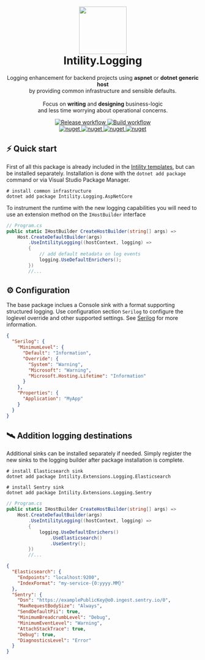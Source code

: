 <h1 align="center">
  <img src="https://avatars.githubusercontent.com/u/35199565" width="124px"/><br/>
  Intility.Logging
</h1>

<p align="center">Logging enhancement for backend projects using <b>aspnet</b> or <b>dotnet generic host</b><br/> by providing common infrastructure and sensible defaults.<br/><br/>Focus on <b>writing</b> and <b>designing</b> business-logic <br />and less time worrying about operational concerns.</p>

<p align="center">
<a href="https://github.com/Intility/Intility.Logging/actions">
    <img alt="Release workflow" src="https://github.com/Intility/Intility.Logging/actions/workflows/release.yaml/badge.svg" style="max-width:100%;">
</a>

<a href="https://github.com/Intility/Intility.Logging/actions">
    <img alt="Build workflow" src="https://github.com/Intility/Intility.Logging/actions/workflows/build.yaml/badge.svg" style="max-width:100%;">
</a>

<br />

<a href="https://www.nuget.org/packages/Intility.Logging.AspNetCore/">
    <img alt="nuget" src="https://img.shields.io/nuget/v/Intility.Logging.AspNetCore?label=Intility.Logging.AspNetCore" style="max-width:100%;">
</a>

<a href="https://www.nuget.org/packages/Intility.Extensions.Logging/">
    <img alt="nuget" src="https://img.shields.io/nuget/v/Intility.Extensions.Logging?label=Intility.Extensions.Logging" style="max-width:100%;">
</a>

<a href="https://www.nuget.org/packages/Intility.Extensions.Logging.Elasticsearch/">
    <img alt="nuget" src="https://img.shields.io/nuget/v/Intility.Extensions.Logging.Elasticsearch?label=Intility.Extensions.Logging.Elasticsearch" style="max-width:100%;">
</a>

<a href="https://www.nuget.org/packages/Intility.Extensions.Logging.Sentry/">
    <img alt="nuget" src="https://img.shields.io/nuget/v/Intility.Extensions.Logging.Sentry?label=Intility.Extensions.Logging.Sentry" style="max-width:100%;">
</a>
</p>

## ⚡️ Quick start

First of all this package is already included in the [Intility templates](https://github.com/Intility/templates), but can be installed separately. Installation is done with the `dotnet add package` command or via Visual Studio Package Manager.

```shell
# install common infrastructure
dotnet add package Intility.Logging.AspNetCore
```

To instrument the runtime with the new logging capabilities you will need to use an extension method on the `IHostBuilder` interface

```csharp
// Program.cs
public static IHostBuilder CreateHostBuilder(string[] args) =>
    Host.CreateDefaultBuilder(args)
        .UseIntilityLogging((hostContext, logging) =>
        {
            // add default metadata on log events
            logging.UseDefaultEnrichers();
        })
        //...
```

## ⚙️ Configuration

The base package inclues a Console sink with a format supporting structured logging. Use configuration section `Serilog` to configure the loglevel override and other supported settings. See [Serilog]() for more information.

```json
{
  "Serilog": {
    "MinimumLevel": {
      "Default": "Information",
      "Override": {
        "System": "Warning",
        "Microsoft": "Warning",
        "Microsoft.Hosting.Lifetime": "Information"
      }
    },
    "Properties": {
      "Application": "MyApp"
    }
  }
}
```

## 🛰️ Addition logging destinations

Additional sinks can be installed separately if needed. Simply register the new sinks to the logging builder after package installation is complete.

```shell
# install Elasticsearch sink
dotnet add package Intility.Extensions.Logging.Elasticsearch

# install Sentry sink
dotnet add package Intility.Extensions.Logging.Sentry
```

```csharp
// Program.cs
public static IHostBuilder CreateHostBuilder(string[] args) =>
    Host.CreateDefaultBuilder(args)
        .UseIntilityLogging((hostContext, logging) =>
        {
            logging.UseDefaultEnrichers()
                .UseElasticsearch()
                .UseSentry();
        })
        //...
```

```json
{
  "Elasticsearch": {
    "Endpoints": "localhost:9200",
    "IndexFormat": "my-service-{0:yyyy.MM}"
  },
  "Sentry": {
    "Dsn": "https://examplePublicKey@o0.ingest.sentry.io/0",
    "MaxRequestBodySize": "Always",
    "SendDefaultPii": true,
    "MinimumBreadcrumbLevel": "Debug",
    "MinimumEventLevel": "Warning",
    "AttachStackTrace": true,
    "Debug": true,
    "DiagnosticsLevel": "Error"
  }
}
```
